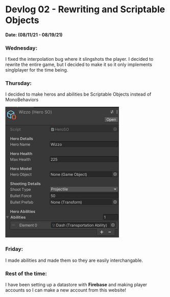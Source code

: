 # Devlog 02 - Rewriting and Scriptable Objects
#### Date: (08/11/21 - 08/19/21)

### Wednesday:

I fixed the interpolation bug where it slingshots the player. I decided to rewrite the entire game, but I decided to make it so it only implements singlplayer for the time being.

### Thursday:

I decided to make heros and abilities be Scriptable Objects instead of MonoBehaviors

![C# Working Console](../images/ScriptableObjectHeros.png)

### Friday:

I made abilities and made them so they are easily interchangable.

### Rest of the time:

I have been setting up a datastore with <b>Firebase</b> and making player accounts so I can make a new account from this website!